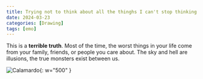 ```yaml
---
title: Trying not to think about all the thinghs I can't stop thinking about
date: 2024-03-23
categories: [Drawing]
tags: [emo]
---
```


This is a **terrible truth**. Most of the time, the worst things in your life come from your family, friends, or people you care about. The sky and hell are illusions, the true monsters exist between us.

![Calamardo](https://lh3.googleusercontent.com/fife/ALs6j_G9drEaoLfd8A7a7oytKguAP6cKQESThfa9d17atDL42nA_sVAZh1bniGPGubKAieZuR_MQsPTuedHfNtTD1kKptu0EPfBVk8VXIjKtVb_0Pm-rRf00am_9Fp27vrL0NKLLPcrFgf3hNujhlfK-mKUgPk-H2F2srf-x5j1fnhGMYkkzTfBI9dE6hRXYMchYMnDyqsCjFG5OFJun73aQklbPIOO2XeWskg0OJOfZoawN0W3RHs3T87VFf0bprA8PQBBxFWylVrtCLCblky2L5URNhBQlqxAeCwoO5LvFoddgI33haP0LFyRcbqhgXXcHVDRWefaLKYx33XqcGSj59rwUqFARGCLYHtUok7Jhc2ZPWTlt1pdnhvTvdaApuUfwtF_iEacur5Ycmqqo_j8zlm7-dwtY4ZbBy_gpj2p2YaUWwja9KTKhYPJjzvm0tAXgvs7MZJGGMdGxi9HTM-mHp2HPYVsYHhmIRroNj2BaBVTBpTtDpg1W51jiwbx-spAUcNEoRbmZHN-by8G5o2vzV4a-7Z1yRKhfK5ZHsvGY_wrR4SpSJcx0bg9jFPxY2M8stPFqWqnbfU0MSzH2HNVwvKWc1wthyPQve1LJeOlaLqgBcJc6cnnDKWB9aeHie41DPXRlEKXyZy1Nx9GfS0Q_oho-y0Vc8Z56zEOGjSPL02mSihQLBo-LxM87ebTY5DVQ2sfyrMx5knY3aZo0NYxtNwwaDQg9cov9DO3tqvBbsDX4jfQ37pPcUsGGEoFCWWU4NkiyUhEliAKO3y51gFYKXlZJvuw2j2PSj-SasBxvz5yYksJf3zKy6Jjrb1PiW0ylU6E0eYYHzAQ42VYyYwrMVMaBKYE8FWbW7EpTryxvboLuOrFlUDrH1G__8v8Kl6_RiO2-8fOFkpVtyjFe2Tv1-lILlXLGdP5r8f6eCmqk9qPHBoBFtMB0kXN8xg0Aoc5V_O_JwelPjfOuxIN9YgUFr5GZ4koymCf3a1IPYauS-EDJhSlJnHlrWKHzD5rVFYXlbqnsiYVQTXl1oLiCkCrRoP-pb94qcNoGfjwDcyBNVE6D7C6VqFRCxHyHqPFFdwyDQyw4WvyTqELV33qVhJXk7eKTCTuCyyIW_9fVL8KBI3Cs87qcm36j8LyxxWwbq9uw-8OCDowk0q7eakifPMwpOu70_myfykBgVC1jq8sp75g9pSBSiXvH81o6f9GcgIIZ_e0Mkjl3MRMUEPZV49DHpW4je29jRBYZLRAjmMMCmnJW-H88KCzYukPjYptVDOPGmm5oNXYtvFRm41anDAkCPdlQ1x6RgU_kzcCKRf7goQ3u2Vn_kYBzTDOa5-QQKi_oLbVq9ronhoqNJ7YkqKGBOm5Cg0N5LCPhI9DGY-xekmx7UF4SpJFZFo5Ju4nKrW341Mwszb6xZnvWJJkEYwLLyAlf8wNzGib09yrRN3ZZZAUEuVE6yE21CCzGA0C7G3iBhXSLfVZfPkOwilnkbOdltLlN4rWCocGEW0AERmWGrn3mODtOhWwaPcbHstjAPWtjAWzTl0RYV9cIs6cq8siZGdTPhAu0jSSEAKIB85KhwNDmMIYz26WYG816LXvouIcWid1oxM4Fl1H86fTJ55ZeWw=w2382-h1916){: w="500" }

